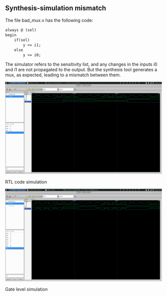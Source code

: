## Synthesis-simulation mismatch

The file bad_mux.v has the following code:

```
always @ (sel)
begin
	if(sel)
		y <= i1;
	else 
		y <= i0;
```

The simulator refers to the sensitivity list, and any changes in the inputs i0 and i1 are not propagated to the output. 
But the synthesis tool generates a mux, as expected, leading to a mismatch between them. 

![RTL code simulation](badmux_sim.png)

RTL code simulation

![Gate level simulation](badmux_gls.png)

Gate level simulation
